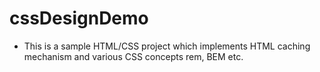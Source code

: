 # cssDesignDemo

* This is a sample HTML/CSS project which implements HTML caching mechanism and various CSS concepts rem, BEM etc.
